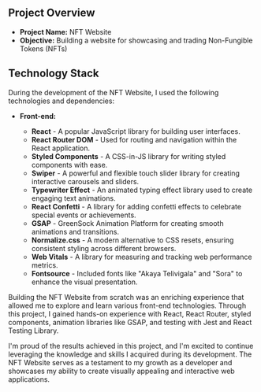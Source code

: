 ## Project Overview

- **Project Name:** NFT Website
- **Objective:** Building a website for showcasing and trading Non-Fungible Tokens (NFTs)

## Technology Stack

During the development of the NFT Website, I used the following technologies and dependencies:

- **Front-end:**

  - **React** - A popular JavaScript library for building user interfaces.
  - **React Router DOM** - Used for routing and navigation within the React application.
  - **Styled Components** - A CSS-in-JS library for writing styled components with ease.
  - **Swiper** - A powerful and flexible touch slider library for creating interactive carousels and sliders.
  - **Typewriter Effect** - An animated typing effect library used to create engaging text animations.
  - **React Confetti** - A library for adding confetti effects to celebrate special events or achievements.
  - **GSAP** - GreenSock Animation Platform for creating smooth animations and transitions.
  - **Normalize.css** - A modern alternative to CSS resets, ensuring consistent styling across different browsers.
  - **Web Vitals** - A library for measuring and tracking web performance metrics.
  - **Fontsource** - Included fonts like "Akaya Telivigala" and "Sora" to enhance the visual presentation.

Building the NFT Website from scratch was an enriching experience that allowed me to explore and learn various front-end technologies. Through this project, I gained hands-on experience with React, React Router, styled components, animation libraries like GSAP, and testing with Jest and React Testing Library.

I'm proud of the results achieved in this project, and I'm excited to continue leveraging the knowledge and skills I acquired during its development. The NFT Website serves as a testament to my growth as a developer and showcases my ability to create visually appealing and interactive web applications.
